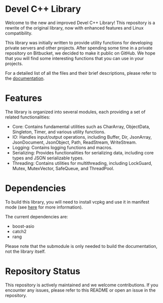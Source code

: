 # Devel C++ Library

Welcome to the new and improved Devel C++ Library! This repository is a rewrite of the original library, now with
enhanced features and Linux compatibility.

This library was initially written to provide utility functions for developing private servers and other projects. After
spending some time in a private repository on Bitbucket, we decided to make it public on GitHub. We hope that you will
find some interesting functions that you can use in your projects.

For a detailed list of all the files and their brief descriptions, please refer to
the [documentation]("https://darknebula0.github.io/devel-library/").

# Features

The library is organized into several modules, each providing a set of related functionalities:

- Core: Contains fundamental utilities such as CharArray, ObjectData, Singleton, Timer, and various utility functions.
- IO: Handles input/output operations, including Buffer, Dir, JsonArray, JsonDocument, JsonObject, Path, ReadStream,
  WriteStream.
- Logging: Contains logging functions and macros.
- Serializing: Provides functionalities for serializing data, including core types and JSON serializable types.
- Threading: Contains utilities for multithreading, including LockGuard, Mutex, MutexVector, SafeQueue, and ThreadPool.

# Dependencies

To build this library, you will need to install vcpkg and use it in manifest mode
(see [here]("https://learn.microsoft.com/de-de/vcpkg/users/manifests") for more information).

The current dependencies are:

- boost-asio
- catch2
- rang

Please note that the submodule is only needed to build the documentation, not the library itself.

# Repository Status

This repository is actively maintained and we welcome contributions. If you encounter any issues, please refer to this
README or open an issue in the repository.
